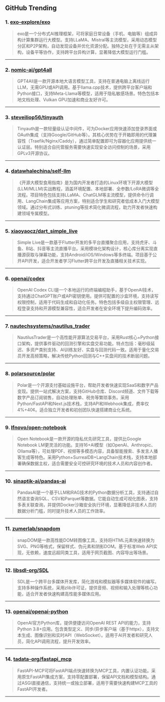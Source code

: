 ## GitHub Trending


### 1. [exo-explore/exo](https://github.com/exo-explore/exo)
> exo是一个分布式AI推理框架，可将家庭日常设备（手机、电脑等）组成异构计算集群运行大模型。支持LLaMA、Mistral等主流模型，采用动态模型分区和P2P架构，自动发现设备并优化资源分配。独特之处在于无需主从架构，设备平等协作，支持跨平台异构计算，显著降低大模型运行门槛。
---

### 2. [nomic-ai/gpt4all](https://github.com/nomic-ai/gpt4all)
> GPT4All是一款开源本地大语言模型工具，支持在普通电脑上离线运行LLM，无需GPU或API调用。基于llama.cpp技术，提供跨平台客户端和Python接口，支持Meta-Llama等模型，适用于隐私敏感场景。特色包括本地文档处理、Vulkan GPU加速和商业友好许可。
---

### 3. [steveiliop56/tinyauth](https://github.com/steveiliop56/tinyauth)
> Tinyauth是一款轻量级认证中间件，可为Docker应用快速添加登录界面或OAuth集成（支持Google/GitHub等）。其核心优势在于开箱即用的代理兼容性（Traefik/Nginx/Caddy），通过简单配置即可为容器化应用提供统一认证层。特别适合自托管服务需要快速实现安全访问控制的场景，采用GPLv3开源协议。
---

### 4. [datawhalechina/self-llm](https://github.com/datawhalechina/self-llm)
> 《开源大模型食用指南》是为国内开发者打造的Linux环境下开源大模型(LLM/MLLM)实战教程，涵盖环境配置、本地部署、全参数/LoRA微调等全流程。项目特色包括支持LLaMA、ChatGLM等主流模型，提供命令行调用、LangChain集成等应用方案，特别适合学生和研究者低成本入门大模型领域。通过分布式训练、ptuning等技术简化微调流程，助力开发者快速构建领域专属模型。
---

### 5. [xiaoyaocz/dart_simple_live](https://github.com/xiaoyaocz/dart_simple_live)
> Simple Live是一款基于Flutter开发的多平台直播聚合应用，支持虎牙、斗鱼、B站、抖音等主流直播平台。采用模块化架构设计，核心库分离实现直播源获取与弹幕功能，支持Android/iOS/Windows等多终端。项目基于公开API开发，适合开发者学习Flutter跨平台开发及直播相关技术实现。
---

### 6. [openai/codex](https://github.com/openai/codex)
> OpenAI Codex CLI是一个本地运行的终端编程助手，基于OpenAI技术，支持通过ChatGPT账户或API密钥使用。提供可配置的沙盒环境，支持读写权限控制，适用于代码生成和自动化任务。特色包括多级自主权限管理、远程登录支持和开源模型兼容性，适合开发者在安全环境下提升编码效率。
---

### 7. [nautechsystems/nautilus_trader](https://github.com/nautechsystems/nautilus_trader)
> NautilusTrader是一个高性能开源算法交易平台，采用Rust核心+Python接口架构，提供事件驱动的回测引擎和实盘交易功能。特点包括：毫秒级延迟、多资产类别支持、AI训练友好、实盘与回测代码一致。适用于量化交易员开发高频策略，解决传统Python回测与C++实盘间的技术断层问题。
---

### 8. [polarsource/polar](https://github.com/polarsource/polar)
> Polar是一个开源支付基础设施平台，帮助开发者快速实现SaaS和数字产品变现。提供一站式解决方案，支持GitHub仓库、Discord频道、文件下载等数字产品订阅销售，自动处理账单、税务等繁琐事务。采用Python/FastAPI和Next.js技术栈，支持API和Webhook集成，费率仅4%+40¢。适合独立开发者和初创团队快速搭建商业化系统。
---

### 9. [lfnovo/open-notebook](https://github.com/lfnovo/open-notebook)
> Open Notebook是一款开源的隐私优先研究工具，提供比Google Notebook LM更灵活的功能。支持16+AI模型（如OpenAI、Anthropic、Ollama等），可处理PDF、视频等多模态内容，具备智能搜索、多发言人播客生成等特色。采用Python+SurrealDB+LangChain技术栈，支持本地部署确保数据主权，适合需要安全可控研究环境的技术人员和内容创作者。
---

### 10. [sinaptik-ai/pandas-ai](https://github.com/sinaptik-ai/pandas-ai)
> PandasAI是一个基于LLM和RAG技术的Python数据分析工具，支持通过自然语言查询SQL、CSV和Parquet等数据。它能自动生成可视化图表，支持多表关联查询，并提供Docker沙箱安全执行环境，显著降低非技术人员的数据分析门槛，同时提升技术人员的工作效率。
---

### 11. [zumerlab/snapdom](https://github.com/zumerlab/snapdom)
> snapDOM是一款高性能DOM转图像工具，支持将HTML元素快速转换为SVG、PNG等格式，保留样式、伪元素和阴影DOM。基于标准Web API实现，无依赖，速度远超同类工具，适用于网页截图、内容导出等场景。
---

### 12. [libsdl-org/SDL](https://github.com/libsdl-org/SDL)
> SDL是一个跨平台多媒体开发库，简化游戏和模拟器等多媒体软件的编写。支持多种操作系统，采用zlib许可证，提供音频、视频和输入处理等核心功能，适合开发者快速构建高性能多媒体应用。
---

### 13. [openai/openai-python](https://github.com/openai/openai-python)
> OpenAI官方Python库，提供便捷访问OpenAI REST API的能力，支持Python 3.8+应用。包含类型定义、同步/异步客户端（基于httpx），支持文本生成、图像识别和实时API（WebSocket）。适用于AI开发者和研究人员，简化API调用流程，提升开发效率。
---

### 14. [tadata-org/fastapi_mcp](https://github.com/tadata-org/fastapi_mcp)
> FastAPI-MCP可将FastAPI端点快速转换为MCP工具，内置认证功能。采用原生FastAPI集成方案，支持零配置部署，保留API文档和模型结构。通过ASGI直接通信，支持统一或独立部署，适用于需要快速构建MCP工具的FastAPI开发者。
---

